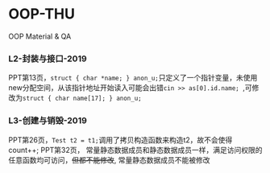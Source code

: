 # OOP-THU
OOP Material &amp; QA





### L2-封装与接口-2019
PPT第13页，```struct { char *name; } anon_u;```只定义了一个指针变量，未使用new分配空间，从该指针地址开始读入可能会出错```cin >> as[0].id.name; ```,可修改为```struct { char name[17]; } anon_u;```



### L3-创建与销毁-2019
PPT第26页，```Test t2 = t1;```调用了拷贝构造函数来构造t2，故不会使得count++;
PPT第32页， 常量静态数据成员和静态数据成员一样，满足访问权限的任意函数均可访问，~~但都不能修改~~, 常量静态数据成员不能被修改



